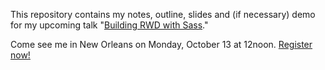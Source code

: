 This repository contains my notes, outline, slides and (if necessary) demo for my upcoming talk "[Building RWD with Sass](http://cssdevconf2014.sched.org/event/b78187fda129faaa69c37e8595789e07)."

Come see me in New Orleans on Monday, October 13 at 12noon. [Register now!](http://cssdevconf2014.sched.org/tickets)